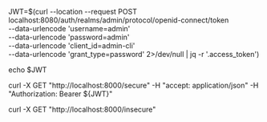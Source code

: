 JWT=$(curl --location --request POST localhost:8080/auth/realms/admin/protocol/openid-connect/token \
--data-urlencode 'username=admin' \
--data-urlencode 'password=admin' \
--data-urlencode 'client_id=admin-cli' \
--data-urlencode 'grant_type=password' 2>/dev/null | jq -r '.access_token')

echo $JWT

curl -X GET "http://localhost:8000/secure" -H  "accept: application/json" -H  "Authorization: Bearer ${JWT}"


curl -X GET "http://localhost:8000/insecure"